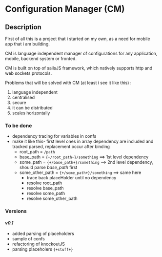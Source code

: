 # Configuration Manager (CM)

## Description

First of all this is a project that i started on my own, as a need for mobile app that i am building.


CM is language independent manager of configurations for any application, mobile, backend system or fronted. 

CM is built on top of sailsJS framework, which natively supports http and web sockets protocols.

Problems that will be solved with CM (at least i see it like this) :

1. language independent
2. centralised
3. secure
4. it can be distributed
5. scales horizontally


### To be done

* dependency tracing for variables in confs 
* make it like this- first level ones in array dependency are included  and tracked parsed, replacement occur after binding
	* root_path = `/path`
	* base_path = `{+/root_path+}/something` ==> 1st level dependency
	* some_path = `{+/base_path+}/something` ==> 2nd level dependency, should parse _base_path_ first
	* some_other_path = `{+/some_path+}/something` ==> same here
		* trace back placeHolder until no dependency
		* resolve root_path
		* resolve base_path
		* resolve some_path
		* resolve some_other_path

### Versions 

#### _v0.1_

* added parsing of placeholders
* sample of confs
* refactoring of knockoutJS
* parsing placeholers `{+stuff+}`